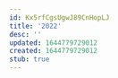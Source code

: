 ```yaml
---
id: Kx5rfCgsUgwJ89CnHopLJ
title: '2022'
desc: ''
updated: 1644779729012
created: 1644779729012
stub: true
---
```


